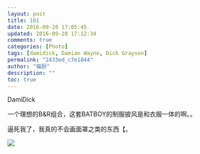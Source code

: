 ```yaml
---
layout: post
title: 101
date: 2016-09-28 17:05:45
updated: 2016-09-28 17:12:34
comments: true
categories: [Photo]
tags: [damidick, Damian Wayne, Dick Grayson]
permalink: "2433ed_c7e1844"
author: "猫厨"
description: ""
toc: true
---
```


<p>DamiDick</p> 
<p>一个理想的B&amp;R组合，这套BATBOY的制服披风是和衣服一体的啊。。</p> 
<p>逼死我了，我真的不会画面罩之类的东西【。</p>

![](/img/img_cVZNdzJtQk9JV2UwaGwvd3YwZjcwZXJ2c2tFa3hxSGRDcmVCVUozejZOL0hza0ZZdDJPQ1NRPT0.jpg)